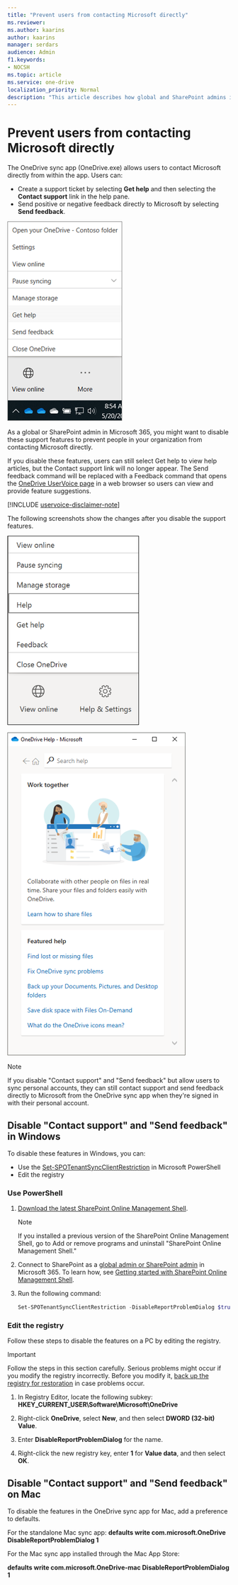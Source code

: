 ```yaml
---
title: "Prevent users from contacting Microsoft directly"
ms.reviewer: 
ms.author: kaarins
author: kaarins
manager: serdars
audience: Admin
f1.keywords:
- NOCSH
ms.topic: article
ms.service: one-drive
localization_priority: Normal
description: "This article describes how global and SharePoint admins in Microsoft 365 can disable the 'Contact support' and 'Send feedback' features in the OneDrive sync app."
---
```


# Prevent users from contacting Microsoft directly

The OneDrive sync app (OneDrive.exe) allows users to contact Microsoft directly from within the app. Users can:

- Create a support ticket by selecting **Get help** and then selecting the **Contact support** link in the help pane.
- Send positive or negative feedback directly to Microsoft by selecting **Send feedback**.

![The Get help and Send feedback commands](media/Img1-4717638.png)

As a global or SharePoint admin in Microsoft 365, you might want to disable these support features to prevent people in your organization from contacting Microsoft directly.

If you disable these features, users can still select Get help to view help articles, but the Contact support link will no longer appear. The Send feedback command will be replaced with a Feedback command that opens the [OneDrive UserVoice page](https://onedrive.uservoice.com/) in a web browser so users can view and provide feature suggestions.

[!INCLUDE [uservoice-disclaimer-note](includes/uservoice-disclaimer-note.md)]

The following screenshots show the changes after you disable the support features.

![The Get help and Feedback commands](media/Img2-4717638.png)

![The help pane](media/Img3-4717638.png)

> [!NOTE]
> If you disable "Contact support" and "Send feedback" but allow users to sync personal accounts, they can still contact support and send feedback directly to Microsoft from the OneDrive sync app when they're signed in with their personal account. 

## Disable "Contact support" and "Send feedback" in Windows 

To disable these features in Windows, you can:

- Use the [Set-SPOTenantSyncClientRestriction](/powershell/module/sharepoint-online/set-spotenantsyncclientrestriction) in Microsoft PowerShell
- Edit the registry

### Use PowerShell

1. [Download the latest SharePoint Online Management Shell](https://go.microsoft.com/fwlink/p/?LinkId=255251).

    > [!NOTE]
    > If you installed a previous version of the SharePoint Online Management Shell, go to Add or remove programs and uninstall "SharePoint Online Management Shell." 

2. Connect to SharePoint as a [global admin or SharePoint admin](/sharepoint/sharepoint-admin-role) in Microsoft 365. To learn how, see [Getting started with SharePoint Online Management Shell](/powershell/sharepoint/sharepoint-online/connect-sharepoint-online).
    
3. Run the following command:
    
      ```PowerShell
      Set-SPOTenantSyncClientRestriction -DisableReportProblemDialog $true
      ```

### Edit the registry

Follow these steps to disable the features on a PC by editing the registry.

> [!IMPORTANT]
> Follow the steps in this section carefully. Serious problems might occur if you modify the registry incorrectly. Before you modify it, [back up the registry for restoration](https://support.microsoft.com/help/322756/how-to-back-up-and-restore-the-registry-in-windows) in case problems occur.

1. In Registry Editor, locate the following subkey: **HKEY_CURRENT_USER\Software\Microsoft\OneDrive**

2. Right-click **OneDrive**, select **New**, and then select **DWORD (32-bit) Value**.

3. Enter **DisableReportProblemDialog** for the name.

4. Right-click the new registry key, enter **1** for **Value data**, and then select **OK**.

## Disable "Contact support" and "Send feedback" on Mac 

To disable the features in the OneDrive sync app for Mac, add a preference to defaults.

For the standalone Mac sync app:
**defaults write com.microsoft.OneDrive DisableReportProblemDialog 1**

For the Mac sync app installed through the Mac App Store:

**defaults write com.microsoft.OneDrive-mac DisableReportProblemDialog 1**
